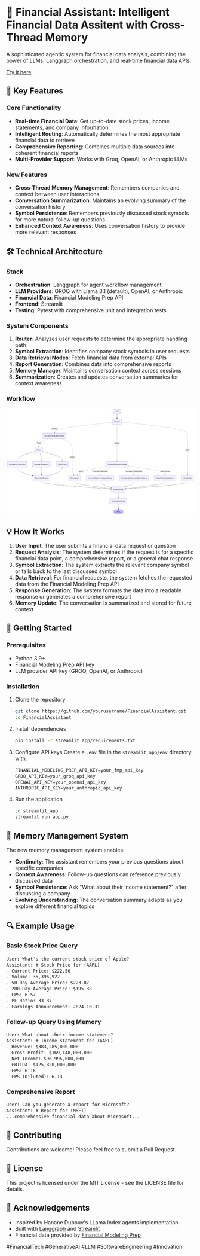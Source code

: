 # 🚀 Financial Assistant: Intelligent Financial Data Assitent with Cross-Thread Memory

A sophisticated agentic system for financial data analysis, combining the power of LLMs, Langgraph orchestration, and real-time financial data APIs.

[Try it here](https://langgraph-sqtz5fcof3bdjce3w3gbun.streamlit.app/)

## 🌟 Key Features

### Core Functionality
- **Real-time Financial Data**: Get up-to-date stock prices, income statements, and company information
- **Intelligent Routing**: Automatically determines the most appropriate financial data to retrieve
- **Comprehensive Reporting**: Combines multiple data sources into coherent financial reports
- **Multi-Provider Support**: Works with Groq, OpenAI, or Anthropic LLMs

### New Features
- **Cross-Thread Memory Management**: Remembers companies and context between user interactions
- **Conversation Summarization**: Maintains an evolving summary of the conversation history
- **Symbol Persistence**: Remembers previously discussed stock symbols for more natural follow-up questions
- **Enhanced Context Awareness**: Uses conversation history to provide more relevant responses

## 🛠️ Technical Architecture

### Stack
- **Orchestration**: Langgraph for agent workflow management
- **LLM Providers**: GROQ with Llama 3.1 (default), OpenAI, or Anthropic
- **Financial Data**: Financial Modeling Prep API
- **Frontend**: Streamlit
- **Testing**: Pytest with comprehensive unit and integration tests

### System Components
1. **Router**: Analyzes user requests to determine the appropriate handling path
2. **Symbol Extraction**: Identifies company stock symbols in user requests
3. **Data Retrieval Nodes**: Fetch financial data from external APIs
4. **Report Generation**: Combines data into comprehensive reports
5. **Memory Manager**: Maintains conversation context across sessions
6. **Summarization**: Creates and updates conversation summaries for context awareness

### Workflow
![Financial Assistant Workflow](financial_data_report_graph.png)

## 💡 How It Works

1. **User Input**: The user submits a financial data request or question
2. **Request Analysis**: The system determines if the request is for a specific financial data point, a comprehensive report, or a general chat response
3. **Symbol Extraction**: The system extracts the relevant company symbol or falls back to the last discussed symbol
4. **Data Retrieval**: For financial requests, the system fetches the requested data from the Financial Modeling Prep API
5. **Response Generation**: The system formats the data into a readable response or generates a comprehensive report
6. **Memory Update**: The conversation is summarized and stored for future context

## 🚀 Getting Started

### Prerequisites
- Python 3.9+
- Financial Modeling Prep API key
- LLM provider API key (GROQ, OpenAI, or Anthropic)

### Installation

1. Clone the repository
   ```bash
   git clone https://github.com/yourusername/FinancialAssistant.git
   cd FinancialAssistant
   ```

2. Install dependencies
   ```bash
   pip install -r streamlit_app/requirements.txt
   ```

3. Configure API keys
   Create a `.env` file in the `streamlit_app/env` directory with:
   ```
   FINANCIAL_MODELING_PREP_API_KEY=your_fmp_api_key
   GROQ_API_KEY=your_groq_api_key
   OPENAI_API_KEY=your_openai_api_key
   ANTHROPIC_API_KEY=your_anthropic_api_key
   ```

4. Run the application
   ```bash
   cd streamlit_app
   streamlit run app.py
   ```

## 🧠 Memory Management System

The new memory management system enables:

- **Continuity**: The assistant remembers your previous questions about specific companies
- **Context Awareness**: Follow-up questions can reference previously discussed data
- **Symbol Persistence**: Ask "What about their income statement?" after discussing a company
- **Evolving Understanding**: The conversation summary adapts as you explore different financial topics

## 🔍 Example Usage

### Basic Stock Price Query
```
User: What's the current stock price of Apple?
Assistant: # Stock Price for (AAPL)
- Current Price: $222.50
- Volume: 35,396,922
- 50-Day Average Price: $223.07
- 200-Day Average Price: $195.38
- EPS: 6.57
- PE Ratio: 33.87
- Earnings Announcement: 2024-10-31
```

### Follow-up Query Using Memory
```
User: What about their income statement?
Assistant: # Income statement for (AAPL)
- Revenue: $383,285,000,000
- Gross Profit: $169,148,000,000
- Net Income: $96,995,000,000
- EBITDA: $125,820,000,000
- EPS: 6.16
- EPS (Diluted): 6.13
```

### Comprehensive Report
```
User: Can you generate a report for Microsoft?
Assistant: # Report for (MSFT)
...comprehensive financial data about Microsoft...
```

## 🤝 Contributing

Contributions are welcome! Please feel free to submit a Pull Request.

## 📝 License

This project is licensed under the MIT License - see the LICENSE file for details.

## 🙏 Acknowledgements

- Inspired by Hanane Dupouy's LLama Index agents implementation
- Built with [Langgraph](https://github.com/langchain-ai/langgraph) and [Streamlit](https://streamlit.io/)
- Financial data provided by [Financial Modeling Prep](https://financialmodelingprep.com/)

#FinancialTech #GenerativeAI #LLM #SoftwareEngineering #Innovation